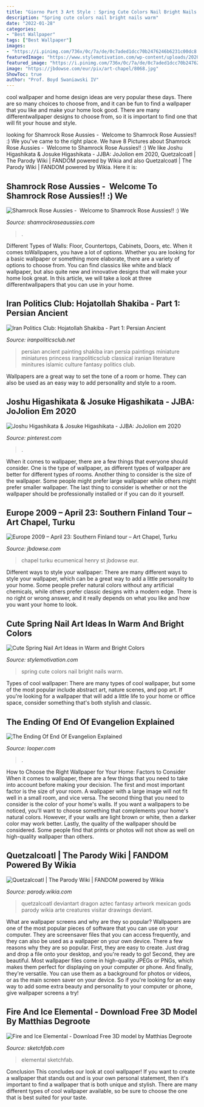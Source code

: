 ```yaml
---
title: "Giorno Part 3 Art Style : Spring Cute Colors Nail Bright Nails Warm"
description: "Spring cute colors nail bright nails warm"
date: "2022-01-28"
categories:
- "Best Wallpaper"
tags: ["Best Wallpaper"]
images:
- "https://i.pinimg.com/736x/0c/7a/de/0c7aded1dcc70b2476246b6231c00dc8.jpg"
featuredImage: "https://www.stylemotivation.com/wp-content/uploads/2020/03/style-motivation-43.jpg"
featured_image: "https://i.pinimg.com/736x/0c/7a/de/0c7aded1dcc70b2476246b6231c00dc8.jpg"
image: "https://jbdowse.com/eur/pix/art-chapel/8068.jpg"
ShowToc: true
author: "Prof. Boyd Swaniawski IV"
---
```



cool wallpaper and home design ideas are very popular these days. There are so many choices to choose from, and it can be fun to find a wallpaper that you like and make your home look good. There are many differentwallpaper designs to choose from, so it is important to find one that will fit your house and style.

	

		
looking for Shamrock Rose Aussies - ﻿﻿﻿ Welcome to Shamrock Rose Aussies!! :) We you've came to the right place. We have 8 Pictures about Shamrock Rose Aussies - ﻿﻿﻿ Welcome to Shamrock Rose Aussies!! :) We like Joshu Higashikata &amp; Josuke Higashikata - JJBA: JoJolion em 2020, Quetzalcoatl | The Parody Wiki | FANDOM powered by Wikia and also Quetzalcoatl | The Parody Wiki | FANDOM powered by Wikia. Here it is:
		
    
## Shamrock Rose Aussies - ﻿﻿﻿ Welcome To Shamrock Rose Aussies!! :) We

<img loading=lazy src="http://shamrockroseaussies.com/yahoo_site_admin/assets/images/DSC_0716.10500500_std.jpg" onerror="this.onerror=null;this.src='https://tse4.mm.bing.net/th?id=OIP.ywHyXSOmdryMRxNFAASMnwHaE-&amp;pid=15.1';" alt="Shamrock Rose Aussies - ﻿﻿﻿ Welcome to Shamrock Rose Aussies!! :) We">

_Source: shamrockroseaussies.com_

>. 

	

Different Types of Walls: Floor, Countertops, Cabinets, Doors, etc.
When it comes toWallpapers, you have a lot of options. Whether you are looking for a basic wallpaper or something more elaborate, there are a variety of options to choose from. You can find classics like white and black wallpaper, but also quite new and innovative designs that will make your home look great. In this article, we will take a look at three differentwallpapers that you can use in your home.

    
## Iran Politics Club: Hojatollah Shakiba - Part 1: Persian Ancient

<img loading=lazy src="http://iranpoliticsclub.net/art-literature/shakiba1/images/Persia.jpg" onerror="this.onerror=null;this.src='https://tse1.mm.bing.net/th?id=OIP.87XYFjcKxOozFkGwCk71eAHaKK&amp;pid=15.1';" alt="Iran Politics Club: Hojatollah Shakiba - Part 1: Persian Ancient">

_Source: iranpoliticsclub.net_

>persian ancient painting shakiba iran persia paintings miniature miniatures princess iranpoliticsclub classical iranian literature minitures islamic culture fantasy politics club. 

	

Wallpapers are a great way to set the tone of a room or home. They can also be used as an easy way to add personality and style to a room.

    
## Joshu Higashikata &amp; Josuke Higashikata - JJBA: JoJolion Em 2020

<img loading=lazy src="https://i.pinimg.com/736x/0c/7a/de/0c7aded1dcc70b2476246b6231c00dc8.jpg" onerror="this.onerror=null;this.src='https://tse3.mm.bing.net/th?id=OIP.7mfw56dcG1uGYlnwLLof3AAAAA&amp;pid=15.1';" alt="Joshu Higashikata &amp; Josuke Higashikata - JJBA: JoJolion em 2020">

_Source: pinterest.com_

>. 

	

When it comes to wallpaper, there are a few things that everyone should consider. One is the type of wallpaper, as different types of wallpaper are better for different types of rooms. Another thing to consider is the size of the wallpaper. Some people might prefer large wallpaper while others might prefer smaller wallpaper. The last thing to consider is whether or not the wallpaper should be professionally installed or if you can do it yourself.

    
## Europe 2009 – April 23: Southern Finland Tour – Art Chapel, Turku

<img loading=lazy src="https://jbdowse.com/eur/pix/art-chapel/8068.jpg" onerror="this.onerror=null;this.src='https://tse4.mm.bing.net/th?id=OIP.T0yMhINL2_JNXpAVDUwmiQHaJ4&amp;pid=15.1';" alt="Europe 2009 – April 23: Southern Finland tour – Art Chapel, Turku">

_Source: jbdowse.com_

>chapel turku ecumenical henry st jbdowse eur. 

	

Different ways to style your wallpaper:
There are many different ways to style your wallpaper, which can be a great way to add a little personality to your home. Some people prefer natural colors without any artificial chemicals, while others prefer classic designs with a modern edge. There is no right or wrong answer, and it really depends on what you like and how you want your home to look.

    
## Cute Spring Nail Art Ideas In Warm And Bright Colors

<img loading=lazy src="https://www.stylemotivation.com/wp-content/uploads/2020/03/style-motivation-43.jpg" onerror="this.onerror=null;this.src='https://tse2.mm.bing.net/th?id=OIP.tSoxAPWyHyTTkJEVsuWA4gHaNU&amp;pid=15.1';" alt="Cute Spring Nail Art Ideas in Warm and Bright Colors">

_Source: stylemotivation.com_

>spring cute colors nail bright nails warm. 

	

Types of cool wallpaper:
There are many types of cool wallpaper, but some of the most popular include abstract art, nature scenes, and pop art. If you're looking for a wallpaper that will add a little life to your home or office space, consider something that's both stylish and classic.

    
## The Ending Of End Of Evangelion Explained

<img loading=lazy src="https://www.looper.com/img/gallery/the-ending-of-end-of-evangelion-explained/l-intro-1617896130.jpg" onerror="this.onerror=null;this.src='https://tse1.mm.bing.net/th?id=OIP._mCHrUBr94gDLzHBrBAgVQHaEK&amp;pid=15.1';" alt="The Ending Of End Of Evangelion Explained">

_Source: looper.com_

>. 

	

How to Choose the Right Wallpaper for Your Home: Factors to Consider
When it comes to wallpaper, there are a few things that you need to take into account before making your decision. The first and most important factor is the size of your room. A wallpaper with a large image will not fit well in a small room, and vice versa. 
The second thing that you need to consider is the color of your home's walls. If you want a wallpapers to be noticed, you'll want to choose something that complements your home's natural colors. However, if your walls are light brown or white, then a darker color may work better. 
Lastly, the quality of the wallpaper should be considered. Some people find that prints or photos will not show as well on high-quality wallpaper than others.

    
## Quetzalcoatl | The Parody Wiki | FANDOM Powered By Wikia

<img loading=lazy src="https://vignette.wikia.nocookie.net/parody/images/8/89/Quetzalcoatl_by_eedenartwork-d85ngwc.jpg/revision/latest?cb=20180406012835" onerror="this.onerror=null;this.src='https://tse2.mm.bing.net/th?id=OIP.Zv8otLHDQ2lMGh_xzESKVAHaJ4&amp;pid=15.1';" alt="Quetzalcoatl | The Parody Wiki | FANDOM powered by Wikia">

_Source: parody.wikia.com_

>quetzalcoatl deviantart dragon aztec fantasy artwork mexican gods parody wikia arte creatures visitar drawings deviant. 

	

What are wallpaper screens and why are they so popular?
Wallpapers are one of the most popular pieces of software that you can use on your computer. They are screensaver files that you can access frequently, and they can also be used as a wallpaper on your own device. There a few reasons why they are so popular. First, they are easy to create. Just drag and drop a file onto your desktop, and you're ready to go! Second, they are beautiful. Most wallpaper files come in high-quality JPEGs or PNGs, which makes them perfect for displaying on your computer or phone. And finally, they're versatile. You can use them as a background for photos or videos, or as the main screen saver on your device. So if you're looking for an easy way to add some extra beauty and personality to your computer or phone, give wallpaper screens a try!

    
## Fire And Ice Elemental - Download Free 3D Model By Matthias Degroote

<img loading=lazy src="https://media.sketchfab.com/models/63bb209abd70430dad8c2bab5caee9a3/thumbnails/4ccc35493e174b23a4641cfd2ee126ae/blob.jpeg" onerror="this.onerror=null;this.src='https://tse4.mm.bing.net/th?id=OIP.Ca9g40xA1rBAm3LeRMlRTgHaEQ&amp;pid=15.1';" alt="Fire and Ice Elemental - Download Free 3D model by Matthias Degroote">

_Source: sketchfab.com_

>elemental sketchfab. 

	

Conclusion
This concludes our look at cool wallpaper! If you want to create a wallpaper that stands out and is your own personal statement, then it's important to find a wallpaper that is both unique and stylish. There are many different types of cool wallpaper available, so be sure to choose the one that is best suited for your taste.

